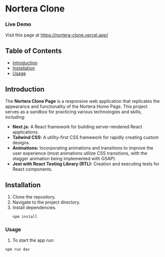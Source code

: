 # Nortera Clone
### Live Demo
Visit this page at https://nortera-clone.vercel.app/

## Table of Contents

- [Introduction](#introduction)
- [Installation](#installation)
- [Usage](#usage)

## Introduction
The **Nortera Clone Page** is a responsive web application that replicates the appearance and functionality of the Nortera Home Page. This project serves as a sandbox for practicing various technologies and skills, including:

- **Next.js:** A React framework for building server-rendered React applications.
- **Tailwind CSS:** A utility-first CSS framework for rapidly creating custom designs.
- **Animations:** Incorporating animations and transitions to improve the user experience (most animations utilize CSS transitions, with the stagger animation being implemented with GSAP).
- **Jest with React Testing Library (RTL):** Creation and executing tests for React components.

## Installation
1. Clone the repository.
2. Navigate to the project directory.
3. Install dependencies.
   ```sh
   npm install

### Usage
1. To start the app run:
```sh
npm run dev
```




